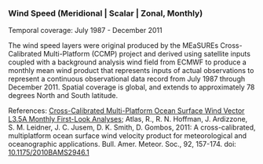 ### Wind Speed (Meridional | Scalar | Zonal, Monthly)
Temporal coverage: July 1987 - December 2011

The wind speed layers were original produced by the MEaSUREs Cross-Calibrated Multi-Platform (CCMP) project and derived using satellite inputs coupled with a background analysis wind field from ECMWF to produce a monthly mean wind product that represents inputs of actual observations to represent a continuous observational data record from July 1987 through December 2011. Spatial coverage is global, and extends to approximately 78 degrees North and South latitude.

References: [Cross-Calibrated Multi-Platform Ocean Surface Wind Vector L3.5A Monthly First-Look Analyses](https://podaac.jpl.nasa.gov/dataset/CCMP_MEASURES_ATLAS_L4_OW_L3_5A_MONTHLY_WIND_VECTORS_FLK); Atlas, R., R. N. Hoffman, J. Ardizzone, S. M. Leidner, J. C. Jusem, D. K. Smith, D. Gombos, 2011: A cross-calibrated, multiplatform ocean surface wind velocity product for meteorological and oceanographic applications. Bull. Amer. Meteor. Soc., 92, 157-174. doi: [10.1175/2010BAMS2946.1](http://dx.doi.org/10.1175/2010BAMS2946.1)
